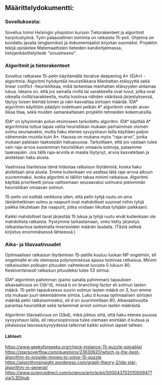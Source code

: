 ## Määrittelydokumentti:

### Sovelluksesta:
Sovellus toimii Helsingin yliopiston kurssin Tietorakenteet ja algoritmit harjoitustyönä. Työn pääasiallinen toiminta on ratkaista 15-peli. Ohjelma on koodattu javalla (englanniksi) ja dokumentaatiot kirjoitan suomeksi. Projektin tekijä opiskelee Matemaattisten tieteiden kandiohjelmassa, tietojenkäsittelytiede *"sivuaineena"*.

### Algoritmit ja tietorakenteet
Sovellus ratkaisee 15-pelin käyttämällä iterative deepening A* (IDA*) -algoritmia. Algoritmi hyödyntää heuristiikkana Manhattan etäisyyttä sekä linear conflict -heuristiikkaa, mikä tarkentaa manhattan etäisyyden antamaa lukua. Ideana on, että jos samalla rivillä tai sarakkeella ovat luvut, jotka ovat oikealla rivillä/sarakkeella, mutta toisiinsa nähden väärässä järjestyksessä, täytyy toisen kiertää toinen ja näin kasvattaa siirtojen määrää. IDA* algoritmin käyttöön päädyin todettuani pelkän A* algoritmin vievän aivan liikaa tilaa, sekä muiden samankaltaisen projektin tehneiden kokemuksilla.

IDA* on lyhyimmän polun etsimiseen tarkoitettu algoritmi. IDA* käyttää A* algoritmista tuttua tapaa valita heuristiikan mukaan parhaimman oloinen solmu seuraavaksi, mutta haku etenee syvyyshaun lailla käyttäen paljon vähemmän muistia kuin A*. Haussa on mukana myös "raja-arvo", jonka mukaan palataan taaksepäin hakupuussa. Tarkoittaen, että jos vastaan tulee vain raja-arvoa suuremman heuristiikan omaavia solmuja, palaamme taaksepäin. Jos tällä raja-arvolla ei maalia löytynyt, arvoa kasvatetaan ja aloitetaan haku alusta.

Vaativissa tilanteissa tämä hidastaa ratkaisun löytämistä, koska haku aloitetaan aina alusta. Emme kuitenkaan voi asettaa tätä raja-arvoa alkuun suuremmaksi, koska algoritmi ei tällöin takaa minimi ratkaisua. Algoritmi käyttää prioriteetti jonoa valitsemaan seuraavaksi solmuksi pienimmän heuristiikan omaavan solmun.

15-pelin voi esittää verkkona siten, että pelin tyhjä ruutu on aina tämänhetkinen solmu ja naapurit ovat mahdolliset suunnat mihin tyhjä paikka liikutetaan (tai naapurit, jotka voidaan liikuttaa tyhjään paikkaan).

Kaikki mahdolliset tavat järjestää 15 lukua ja tyhjä ruutu eivät kuitenkaan ole mahdollista ratkaista. Pystymme tarkastamaan, onko tietty järjestys ratkaistavissa laskemalla inversioiden määrän laudalla. (Tästä selkeä kirjoitus ensimmäisessä lähteessä.)

### Aika- ja tilavaativuudet

Optimaalisen ratkaisun löytäminen 15-pelille kuuluu luokan NP ongelmiin, eli ongelmalle ei ole olemassa polynomisessa ajassa toimivaa ratkaisua. Minimi ratkaisuiden polkujen pituuden vaihtelevat luvusta 0 lukuun 80. Keskivertaisesti ratkaisun pituudeksi tulee 53 siirtoa.

IDA* algoritmin pahimman (paino sanalla pahimman) tapauksen aikavaativuus on O(b^d), missä b on branching factor eli solmun lasten määrä. 15-pelin tapauksessa suurin solmun lasten määrä on 3, kun emme ota mukaan juuri tekemäämme siirtoa. Luku d kuvaa optimaalisen siirtojen määrää pelin ratkaisemiseksi, eli d on suurimmillaan 80. Aikavaativuutta parantaa heuristiikat sekä tarkemmat arviot solmun lasten määrästä.

Algoritmin tilavaativuus on O(bd), mikä johtuu siitä, että haku etenee puussa syvyyshaun lailla, eli rekursiopinossa tulee olemaan enintään d kutsua ja jokaisessa tasossa/syvyydessä tallennat kaikki solmun lapset talteen.

#### Lähteet:

https://www.geeksforgeeks.org/check-instance-15-puzzle-solvable/ \
https://stackoverflow.com/questions/23630620/which-is-the-best-algorithm-to-provide-moves-to-solve-15-puzzle
https://algorithmsinsight.wordpress.com/graph-theory-2/ida-star-algorithm-in-general/
https://www.sciencedirect.com/science/article/pii/S0004370201000947?via%3Dihub
